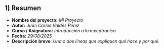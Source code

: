 ## 1) Resumen

- **Nombre del proyecto:** _Mi Proyecto_  
- **Autor:** _Juan Carlos Valdés Pérez_  
- **Curso / Asignatura:** _Introducción a la mecatrónica_  
- **Fecha:** _29/08/2025_  
- **Descripción breve:** _Una o dos líneas que expliquen qué hace y por qué._
